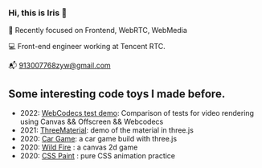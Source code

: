 ### Hi, this is Iris 👋

🧐  Recently focused on Frontend, WebRTC, WebMedia

💻  Front-end engineer working at Tencent RTC.

📬  913007768zyw@gmail.com

## Some interesting code toys I made before.
- 2022: [WebCodecs test demo](https://github.com/zhangyuiris/3-ways-to-mix-video-tracks-with-javascript): Comparison of tests for video rendering using Canvas && Offscreen && Webcodecs
- 2021: [ThreeMaterial](https://threejs-materials.vercel.app/): demo of the material in three.js
- 2020: [Car Game](https://zhangyuiris.github.io/Car-Game/): a car game build with three.js
- 2020: [Wild Fire](https://zhangyuiris.github.io/Wildfire/#/) : a canvas 2d game
- 2020: [CSS Paint](https://zhangyuiris.github.io/CSS-Painter/) : pure CSS animation practice
